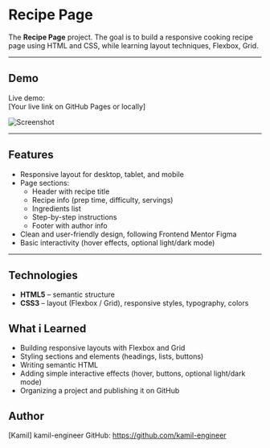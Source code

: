 # Recipe Page

The **Recipe Page** project. The goal is to build a responsive cooking recipe page using HTML and CSS, while learning layout techniques, Flexbox, Grid.

---

## Demo

Live demo:  
[Your live link on GitHub Pages or locally]

![Screenshot](images/image-omelette.jpeg)

---

## Features

- Responsive layout for desktop, tablet, and mobile
- Page sections:
  - Header with recipe title
  - Recipe info (prep time, difficulty, servings)
  - Ingredients list
  - Step-by-step instructions
  - Footer with author info
- Clean and user-friendly design, following Frontend Mentor Figma
- Basic interactivity (hover effects, optional light/dark mode)

---

## Technologies

- **HTML5** – semantic structure
- **CSS3** – layout (Flexbox / Grid), responsive styles, typography, colors

## What i Learned

- Building responsive layouts with Flexbox and Grid
- Styling sections and elements (headings, lists, buttons)
- Writing semantic HTML
- Adding simple interactive effects (hover, buttons, optional light/dark mode)
- Organizing a project and publishing it on GitHub

## Author

[Kamil] kamil-engineer
GitHub: https://github.com/kamil-engineer
